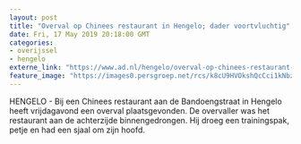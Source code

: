 ```yaml
---
layout: post
title: "Overval op Chinees restaurant in Hengelo; dader voortvluchtig"
date: Fri, 17 May 2019 20:18:00 GMT
categories: 
- overijssel 
- hengelo 
externe_link: "https://www.ad.nl/hengelo/overval-op-chinees-restaurant-in-hengelo-dader-voortvluchtig~ad0bb33c/"
feature_image: "https://images0.persgroep.net/rcs/k8cU9HVOkshQcCci1kNbzeXwGCw/diocontent/148635953/_fitwidth/400/?appId=21791a8992982cd8da851550a453bd7f&quality=0.7"
---
```


HENGELO - Bij een Chinees restaurant aan de Bandoengstraat in Hengelo heeft vrijdagavond een overval plaatsgevonden. De overvaller was het restaurant aan de achterzijde binnengedrongen. Hij droeg een trainingspak, petje en had een sjaal om zijn hoofd.

